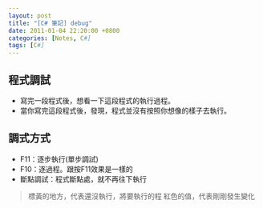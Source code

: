 ```yaml
---
layout: post
title: "[C# 筆記] debug"
date: 2011-01-04 22:20:00 +0800
categories: [Notes, C#]
tags: [C#]
---
```


## 程式調試
- 寫完一段程式後，想看一下這段程式的執行過程。    
- 當你寫完這段程式後，發現，程式並沒有按照你想像的樣子去執行。  

## 調式方式
- F11：逐步執行(單步調試)   
- F10：逐過程。跟按F11效果是一樣的  
- 斷點調試：程式斷點處，就不再往下執行  

> 標黃的地方，代表還沒執行，將要執行的程
> 紅色的值，代表剛剛發生變化